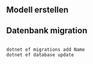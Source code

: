 ## Modell erstellen

## Datenbank migration

```

dotnet ef migrations add Name
dotnet ef database update 

```